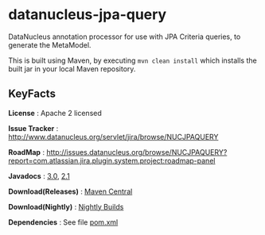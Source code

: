 datanucleus-jpa-query
=====================

DataNucleus annotation processor for use with JPA Criteria queries, to generate the MetaModel.

This is built using Maven, by executing `mvn clean install` which installs the built jar in your local Maven
repository.


KeyFacts
--------
__License__ : Apache 2 licensed

__Issue Tracker__ : http://www.datanucleus.org/servlet/jira/browse/NUCJPAQUERY

__RoadMap__ : http://issues.datanucleus.org/browse/NUCJPAQUERY?report=com.atlassian.jira.plugin.system.project:roadmap-panel

__Javadocs__ : [3.0](http://www.datanucleus.org/javadocs/jpa.query/3.0/), [2.1](http://www.datanucleus.org/javadocs/jpa.query/2.1/)

__Download(Releases)__ : [Maven Central](http://central.maven.org/maven2/org/datanucleus/datanucleus-jpa-query)

__Download(Nightly)__ : [Nightly Builds](http://www.datanucleus.org/downloads/maven2-nightly/org/datanucleus/datanucleus-jpa-query)

__Dependencies__ : See file [pom.xml](pom.xml)
